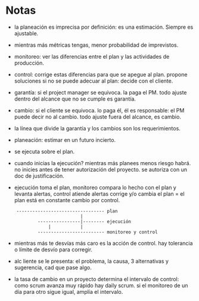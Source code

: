 # Notas 

- la planeación es imprecisa por definición: es una estimación. Siempre es ajustable.

- mientras más métricas tengas, menor probabilidad de imprevistos.

- monitoreo: ver las diferencias entre el plan y las actividades de producción.

- control: corrige estas diferencias para que se apegue al plan. propone soluciones si no se puede adecuar al plan: decide con el cliente.

- garantía: si el project manager se equivoca. la paga el PM. todo ajuste dentro del alcance que no se cumple es garantía.

- cambio: si el cliente se equivoca. lo paga él, él es responsable: el PM puede decir no al cambio. todo ajuste fuera del alcance, es cambio.

- la línea que divide la garantía y los cambios son los requerimientos. 

- planeación: estimar en un futuro incierto.

- se ejecuta sobre el plan.

- cuando inicias la ejecución? mientras más planees menos riesgo habrá. no inicies antes de tener autorización del proyecto. se autoriza con un doc de justificación.

- ejecución toma el plan, monitoreo compara lo hecho con el plan y levanta alertas, control atiende alertas corrige y/o cambia el plan = el plan está en constante cambio por control.

```
	--------------------------------- plan
							|
			----------------|-------- ejecución
				|			|
			------------------------- monitoreo y control
```

- mientras más te desvías más caro es la acción de control. hay tolerancia o límite de desvío para corregir.

- alc liente se le presenta: el problema, la causa, 3 alternativas y sugerencia, cad que pase algo.

- la tasa de cambio en un proyecto determina el intervalo de control: como scrum avanza muy rápido hay daily scrum. si el monitoreo de un día para otro sigue igual, amplía el intervalo.
